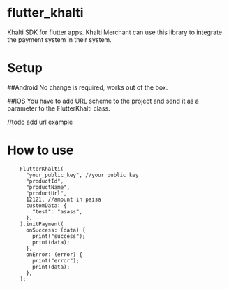 # flutter_khalti

Khalti SDK for flutter apps. Khalti Merchant can use this library to integrate the payment system in their system.

# Setup
##Android
No change is required, works out of the box.

##IOS
You have to add URL scheme to the project and send it as a parameter to the FlutterKhalti class.

//todo add url example

# How to use

```
    FlutterKhalti(
      "your_public_key", //your public key
      "productId",
      "productName",
      "productUrl",
      12121, //amount in paisa
      customData: {
        "test": "asass",
      },
    ).initPayment(
      onSuccess: (data) {
        print("success");
        print(data);
      },
      onError: (error) {
        print("error");
        print(data); 
      },
    );
```

